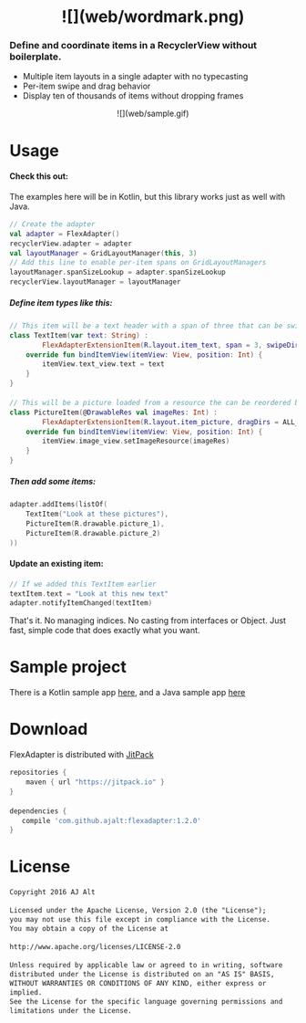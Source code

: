 <h1 align="center">
	![](web/wordmark.png)
</h1>

### Define and coordinate items in a RecyclerView without boilerplate.

* Multiple item layouts in a single adapter with no typecasting
* Per-item swipe and drag behavior
* Display ten of thousands of items without dropping frames


<div align="center">
	![](web/sample.gif)
</div>

# Usage

#### Check this out:

The examples here will be in Kotlin, but this library works just as well with Java.

```kotlin
// Create the adapter
val adapter = FlexAdapter()
recyclerView.adapter = adapter
val layoutManager = GridLayoutManager(this, 3)
// Add this line to enable per-item spans on GridLayoutManagers
layoutManager.spanSizeLookup = adapter.spanSizeLookup
recyclerView.layoutManager = layoutManager
```

##### Define item types like this:

``` kotlin
// This item will be a text header with a span of three that can be swiped horizontally to dismiss.
class TextItem(var text: String) :
        FlexAdapterExtensionItem(R.layout.item_text, span = 3, swipeDirs = HORIZONTAL) {
    override fun bindItemView(itemView: View, position: Int) {
        itemView.text_view.text = text
    }
}

// This will be a picture loaded from a resource the can be reordered by dragging in any direction.
class PictureItem(@DrawableRes val imageRes: Int) :
        FlexAdapterExtensionItem(R.layout.item_picture, dragDirs = ALL_DIRS) {
    override fun bindItemView(itemView: View, position: Int) {
        itemView.image_view.setImageResource(imageRes)
    }
}
```

##### Then add some items:

```kotlin
adapter.addItems(listOf(
    TextItem("Look at these pictures"),
    PictureItem(R.drawable.picture_1),
    PictureItem(R.drawable.picture_2)
))
```

#### Update an existing item:

```kotlin
// If we added this TextItem earlier
textItem.text = "Look at this new text"
adapter.notifyItemChanged(textItem)
```

That's it. No managing indices. No casting from interfaces or Object. 
Just fast, simple code that does exactly what you want.

# Sample project

There is a Kotlin sample app [here](sample/src/main/java/com/github/ajalt/flexadapter/sample/MainActivity.kt),
 and a Java sample app [here](sample/src/main/java/com/github/ajalt/flexadapter/sample/JavaMainActivity.kt)


# Download

FlexAdapter is distributed with [JitPack](https://jitpack.io)

```groovy
repositories {
    maven { url "https://jitpack.io" }
}

dependencies {
   compile 'com.github.ajalt:flexadapter:1.2.0'
}
```



# License
```
Copyright 2016 AJ Alt

Licensed under the Apache License, Version 2.0 (the "License");
you may not use this file except in compliance with the License.
You may obtain a copy of the License at

http://www.apache.org/licenses/LICENSE-2.0

Unless required by applicable law or agreed to in writing, software
distributed under the License is distributed on an "AS IS" BASIS,
WITHOUT WARRANTIES OR CONDITIONS OF ANY KIND, either express or implied.
See the License for the specific language governing permissions and
limitations under the License.
```
